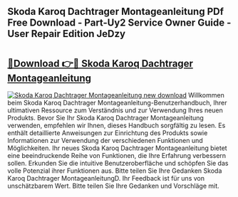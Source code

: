 ## Skoda Karoq Dachtrager Montageanleitung PDf Free Download - Part-Uy2 Service Owner Guide - User Repair Edition JeDzy

# <h2><a href="http://df6yij.blite.top/?on=Skoda+Karoq+Dachtrager+Montageanleitung">🔗Download 👉🔴 Skoda Karoq Dachtrager Montageanleitung</a></h2>

[![Skoda Karoq Dachtrager Montageanleitung new download](https://i.imgur.com/lujVjoI.png)](http://df6yij.blite.top/?on=Skoda+Karoq+Dachtrager+Montageanleitung)
Willkommen beim Skoda Karoq Dachtrager Montageanleitung-Benutzerhandbuch, Ihrer ultimativen Ressource zum Verständnis und zur Verwendung Ihres neuen Produkts. Bevor Sie Ihr Skoda Karoq Dachtrager Montageanleitung verwenden, empfehlen wir Ihnen, dieses Handbuch sorgfältig zu lesen. Es enthält detaillierte Anweisungen zur Einrichtung des Produkts sowie Informationen zur Verwendung der verschiedenen Funktionen und Möglichkeiten. Ihr neues Skoda Karoq Dachtrager Montageanleitung bietet eine beeindruckende Reihe von Funktionen, die Ihre Erfahrung verbessern sollen. Erkunden Sie die intuitive Benutzeroberfläche und schöpfen Sie das volle Potenzial ihrer Funktionen aus. Bitte teilen Sie Ihre Gedanken Skoda Karoq Dachtrager MontageanleitungD. Ihr Feedback ist für uns von unschätzbarem Wert. Bitte teilen Sie Ihre Gedanken und Vorschläge mit.
